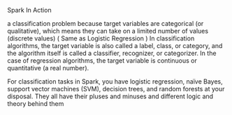 Spark In Action

a classification problem because target variables are categorical \(or qualitative\), which means they can take on a limited number of values \(discrete values\) \( Same as Logistic Regression \) In classification algorithms, the target variable is also called a label, class, or category, and the algorithm itself is called a classifier, recognizer, or categorizer. In the case of regression algorithms, the target variable is continuous or quantitative \(a real number\).



For classification tasks in Spark, you have logistic regression, naïve Bayes, support vector machines \(SVM\), decision trees, and random forests at your disposal. They all have their pluses and minuses and different logic and theory behind them


